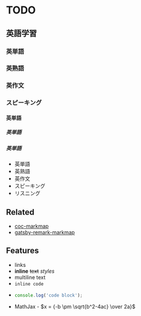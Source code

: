 # TODO

## 英語学習

### 英単語

### 英熟語
### 英作文
### スピーキング


#### 英単語

##### 英単語

##### 英単語
- 英単語
- 英熟語
- 英作文
- スピーキング
- リスニング

## Related

- [coc-markmap](https://github.com/gera2ld/coc-markmap)
- [gatsby-remark-markmap](https://github.com/gera2ld/gatsby-remark-markmap)

## Features

- links
- **inline** ~~text~~ *styles*
- multiline
  text
- `inline code`
-
    ```js
    console.log('code block');
    ```
- MathJax - $x = {-b \pm \sqrt{b^2-4ac} \over 2a}$
